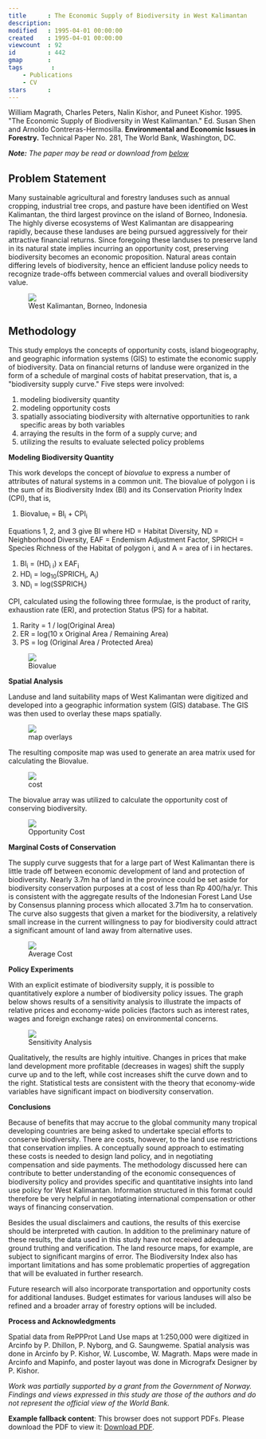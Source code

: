 ```yaml
---
title      : The Economic Supply of Biodiversity in West Kalimantan
description: 
modified   : 1995-04-01 00:00:00
created    : 1995-04-01 00:00:00
viewcount  : 92
id         : 442
gmap       : 
tags        :
    - Publications
    - CV
stars      : 
---
```



William Magrath, Charles Peters, Nalin Kishor, and Puneet Kishor. 1995. "The Economic Supply of Biodiversity in West Kalimantan." Ed. Susan Shen and Arnoldo Contreras-Hermosilla. **Environmental and Economic Issues in Forestry.** Technical Paper No. 281, The World Bank, Washington, DC.

<i><b>Note:</b> The paper may be read or download from <a href="#paper">below</a></i>

## Problem Statement

Many sustainable agricultural and forestry landuses such as annual cropping, industrial tree crops, and pasture have been identified on West Kalimantan, the third largest province on the island of Borneo, Indonesia. The highly diverse ecosystems of West Kalimantan are disappearing rapidly, because these landuses are being pursued aggressively for their attractive financial returns. Since foregoing these landuses to preserve land in its natural state implies incurring an opportunity cost, preserving biodiversity becomes an economic proposition. Natural areas contain differing levels of biodiversity, hence an efficient landuse policy needs to recognize trade-offs between commercial values and overall biodiversity value.

<figure>
    <img src="locator.png">
    <figcaption>West Kalimantan, Borneo, Indonesia</figcaption>
</figure> 

## Methodology

This study employs the concepts of opportunity costs, island biogeography, and geographic information systems (GIS) to estimate the economic supply of biodiversity. Data on financial returns of landuse were organized in the form of a schedule of marginal costs of habitat preservation, that is, a "biodiversity supply curve." Five steps were involved:

1. modeling biodiversity quantity
2. modeling opportunity costs
3. spatially associating biodiversity with alternative opportunities to rank specific areas by both variables
4. arraying the results in the form of a supply curve</A>; and
5. utilizing the results to evaluate selected policy problems


**Modeling Biodiversity Quantity**

This work develops the concept of *biovalue* to express a number of attributes of natural systems in a common unit. The biovalue of polygon i is the sum of its Biodiversity Index (BI) and its Conservation Priority Index (CPI), that is, 

1. Biovalue<sub>i</sub> = BI<sub>i</sub> + CPI<sub>i</sub>

Equations 1, 2, and 3 give BI where HD = Habitat Diversity, ND = Neighborhood Diversity, EAF = Endemism Adjustment Factor, SPRICH = Species Richness of the Habitat of polygon i, and A = area of i in hectares.

1. BI<sub>i</sub> = (HD<sub>i</sub> <sub>i</sub>) x EAF<sub>i</sub>
2. HD<sub>i</sub> = log<sub>10</sub>(SPRICH<sub>i</sub>, A<sub>i</sub>)
3. ND<sub>i</sub> = log(SSPRICH<sub>i</sub>)

CPI, calculated using the following three formulae, is the product of rarity, exhaustion rate (ER), and protection Status (PS) for a habitat.

1. Rarity = 1 / log(Original Area)
2. ER = log(10 x Original Area / Remaining Area)
3. PS = log (Original Area / Protected Area)

<figure>
    <img src="biovalue.png">
    <figcaption>Biovalue</figcaption>
</figure> 

**Spatial Analysis**

Landuse and land suitability maps of West Kalimantan were digitized and developed into a geographic information system (GIS) database. The GIS was then used to overlay these maps spatially.

<figure>
    <img src="overlay2.png">
    <figcaption>map overlays</figcaption>
</figure> 

The resulting composite map was used to generate an area matrix used for calculating the Biovalue.

<figure>
    <img src="cost.png">
    <figcaption>cost</figcaption>
</figure> 

The biovalue array was utilized to calculate the opportunity cost of conserving biodiversity.

<figure>
    <img src="oppcost.png">
    <figcaption>Opportunity Cost</figcaption>
</figure>

**Marginal Costs of Conservation**

The supply curve suggests that for a large part of West Kalimantan there is little trade off between economic development of land and protection of biodiversity. Nearly 3.7m ha of land in the province could be set aside for biodiversity conservation purposes at a cost of less than Rp 400/ha/yr. This is consistent with the aggregate results of the Indonesian Forest Land Use by Consensus planning process which allocated 3.71m ha to conservation. The curve also suggests that given a market for the biodiversity, a relatively small increase in the current willingness to pay for biodiversity could attract a significant amount of land away from alternative uses.

<figure>
    <img src="avecost.png">
    <figcaption>Average Cost</figcaption>
</figure>

**Policy Experiments**

With an explicit estimate of biodiversity supply, it is possible to quantitatively explore a number of biodiversity policy issues. The graph below shows results of a sensitivity analysis to illustrate the impacts of relative prices and economy-wide policies (factors such as interest rates, wages and foreign exchange rates) on environmental concerns.

<figure>
    <img src="scencurv.png">
    <figcaption>Sensitivity Analysis</figcaption>
</figure>

Qualitatively, the results are highly intuitive. Changes in prices that make land development more profitable (decreases in wages) shift the supply curve up and to the left, while cost increases shift the curve down and to the right. Statistical tests are consistent with the theory that economy-wide variables have significant impact on biodiversity conservation.

**Conclusions**

Because of benefits that may accrue to the global community many tropical developing countries are being asked to undertake special efforts to conserve biodiversity. There are costs, however, to the land use restrictions that conservation implies. A conceptually sound approach to estimating these costs is needed to design land policy, and in negotiating compensation and side payments. The methodology discussed here can contribute to better understanding of the economic consequences of biodiversity policy and provides specific and quantitative insights into land use policy for West Kalimantan. Information structured in this format could therefore be very helpful in negotiating international compensation or other ways of financing conservation.

Besides the usual disclaimers and cautions, the results of this exercise should be interpreted with caution. In addition to the preliminary nature of these results, the data used in this study have not received adequate ground truthing and verification. The land resource maps, for example, are subject to significant margins of error. The Biodiversity Index also has important limitations and has some problematic properties of aggregation that will be evaluated in further research.

Future research will also incorporate transportation and opportunity costs for additional landuses. Budget estimates for various landuses will also be refined and a broader array of forestry options will be included.

**Process and Acknowledgments**

Spatial data from RePPProt Land Use maps at 1:250,000 were digitized in Arcinfo by P. Dhillon, P. Nyborg, and G. Saungweme. Spatial analysis was done in Arcinfo by P. Kishor, W. Luscombe, W. Magrath. Maps were made in Arcinfo and Mapinfo, and poster layout was done in Micrografx Designer by P. Kishor.

*Work was partially supported by a grant from the Government of Norway. Findings and views expressed in this study are those of the authors and do not represent the official view of the World Bank.*

<object id="paper" data="/entry-files/E/EC/ECO/Economic-Supply-of-Biodiversity/img/Economic-Supply-of-Biodiversity.pdf" type="application/pdf" width="100%" style="height:80vh;">
     <p><b>Example fallback content</b>: This browser does not support PDFs. Please download the PDF to view it: <a href="/entry-files/E/EC/ECO/Economic-Supply-of-Biodiversity/img/Economic-Supply-of-Biodiversity.pdf">Download PDF</a>.</p>
</object>

